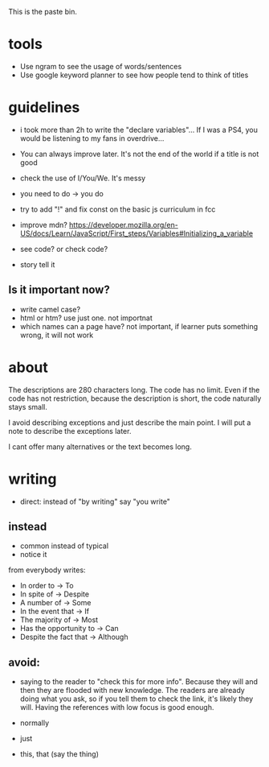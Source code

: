 This is the paste bin.

# tools
- Use ngram to see the usage of words/sentences
- Use google keyword planner to see how people tend to think of titles

# guidelines

- i took more than 2h to write the "declare variables"... If I was a PS4, you would be listening to my fans in overdrive...
- You can always improve later. It's not the end of the world if a title is not good
- check the use of I/You/We. It's messy
- you need to do -> you do
- try to add "!" and fix const on the basic js curriculum in fcc
- improve mdn? https://developer.mozilla.org/en-US/docs/Learn/JavaScript/First_steps/Variables#Initializing_a_variable
- see code? or check code?

- story tell it

## Is it important now?

- write camel case?
- html or htm? use just one. not importnat
- which names can a page have? not important, if learner puts something wrong, it will not work

# about

The descriptions are 280 characters long. The code has no limit.
Even if the code has not restriction, because the description is short, the code naturally stays small.

I avoid describing exceptions and just describe the main point. I will put a note to describe the exceptions later.

I cant offer many alternatives or the text becomes long.

# writing

- direct: instead of "by writing" say "you write"

## instead

- common instead of typical
- notice it

from everybody writes:

- In order to → To
- In spite of → Despite
- A number of → Some
- In the event that → If
- The majority of → Most
- Has the opportunity to → Can
- Despite the fact that → Although

## avoid:

- saying to the reader to "check this for more info". Because they will and then they are flooded with new knowledge. The readers are already doing what you ask, so if you tell them to check the link, it's likely they will. Having the references with low focus is good enough.

- normally
- just
- this, that (say the thing)
